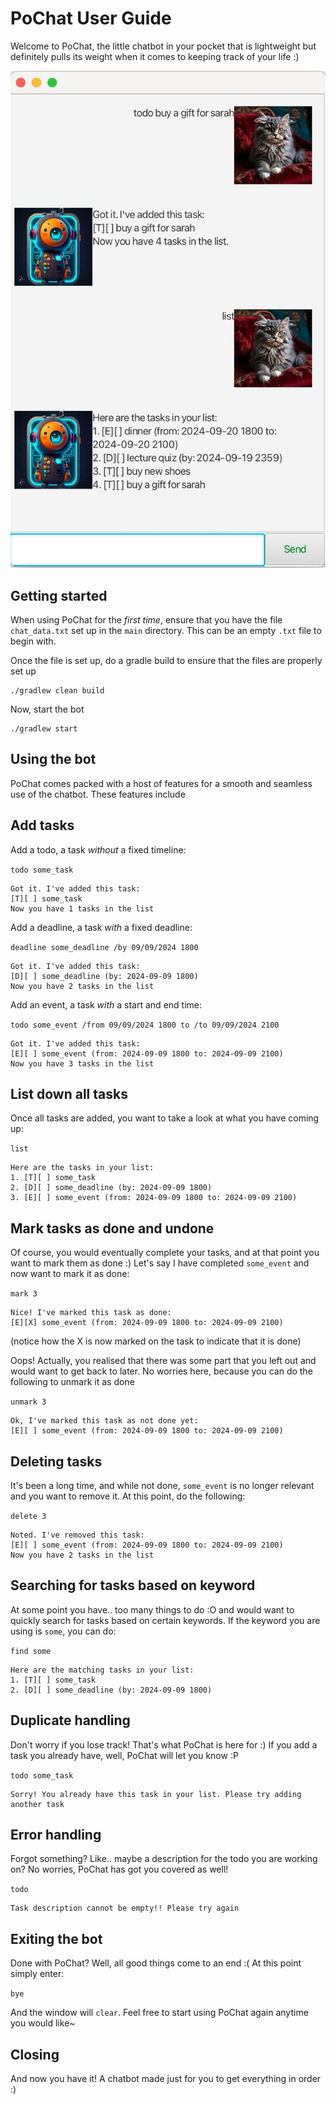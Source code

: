 # PoChat User Guide

Welcome to PoChat, the little chatbot in your pocket that is lightweight but definitely pulls its
weight when it comes to keeping track of your life :) 

![Ui.png](Ui.png)

Getting started
--------

When using PoChat for the *first time*, ensure that you have the file `chat_data.txt` set up
in the `main` directory. This can be an empty `.txt` file to begin with.

Once the file is set up, do a gradle build to ensure that the files are properly set up

```
./gradlew clean build
```

Now, start the bot

```
./gradlew start
```


Using the bot
--------

PoChat comes packed with a host of features for a smooth and seamless use of the chatbot. 
These features include

## Add tasks

Add a todo, a task *without* a fixed timeline: 

`todo some_task`

```
Got it. I've added this task:
[T][ ] some_task
Now you have 1 tasks in the list
```

Add a deadline, a task *with* a fixed deadline: 

`deadline some_deadline /by 09/09/2024 1800 `

```
Got it. I've added this task:
[D][ ] some_deadline (by: 2024-09-09 1800)
Now you have 2 tasks in the list
```

Add an event, a task *with* a start and end time: 

`todo some_event /from 09/09/2024 1800 to /to 09/09/2024 2100`

```
Got it. I've added this task:
[E][ ] some_event (from: 2024-09-09 1800 to: 2024-09-09 2100)
Now you have 3 tasks in the list
```

## List down all tasks

Once all tasks are added, you want to take a look at what you have coming up: 

`list`

```
Here are the tasks in your list:
1. [T][ ] some_task
2. [D][ ] some_deadline (by: 2024-09-09 1800)
3. [E][ ] some_event (from: 2024-09-09 1800 to: 2024-09-09 2100)

```

## Mark tasks as done and undone

Of course, you would eventually complete your tasks, and at that point you want to mark them as done :) 
Let's say I have completed `some_event` and now want to mark it as done:

`mark 3`

```
Nice! I've marked this task as done:
[E][X] some_event (from: 2024-09-09 1800 to: 2024-09-09 2100)

```

(notice how the X is now marked on the task to indicate that it is done)

Oops! Actually, you realised that there was some part that you left out and would want to get back to later. 
No worries here, because you can do the following to unmark it as done

`unmark 3`

```
Ok, I've marked this task as not done yet:
[E][ ] some_event (from: 2024-09-09 1800 to: 2024-09-09 2100)

```

## Deleting tasks

It's been a long time, and while not done, `some_event` is no longer relevant and you want to remove it. At this 
point, do the following:

`delete 3`

```
Noted. I've removed this task:
[E][ ] some_event (from: 2024-09-09 1800 to: 2024-09-09 2100)
Now you have 2 tasks in the list
```

## Searching for tasks based on keyword

At some point you have.. too many things to do :O and would want to quickly search for tasks based on
certain keywords. If the keyword you are using is `some`, you can do:

`find some`

```
Here are the matching tasks in your list:
1. [T][ ] some_task
2. [D][ ] some_deadline (by: 2024-09-09 1800)

```

## Duplicate handling 

Don't worry if you lose track! That's what PoChat is here for :) If you add a task you already have, well, 
PoChat will let you know :P

`todo some_task`

```
Sorry! You already have this task in your list. Please try adding another task
```

## Error handling

Forgot something? Like.. maybe a description for the todo you are working on? No worries, PoChat has got you
covered as well!

`todo`

```
Task description cannot be empty!! Please try again
```

## Exiting the bot

Done with PoChat? Well, all good things come to an end :( At this point simply enter:

`bye`

And the window will `clear`. Feel free to start using PoChat again anytime you would like~

## Closing

And now you have it! A chatbot made just for you to get everything in order :)


